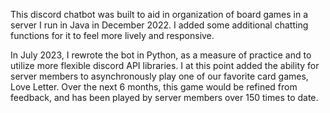 This discord chatbot was built to aid in organization of board games in a server I run in Java in December 2022. I added some additional chatting functions for it to feel more lively and responsive.

In July 2023, I rewrote the bot in Python, as a measure of practice and to utilize more flexible discord API libraries. I at this point added the ability for server members to asynchronously play one of our favorite card games, Love Letter. Over the next 6 months, this game would be refined from feedback, and has been played by server members over 150 times to date.
